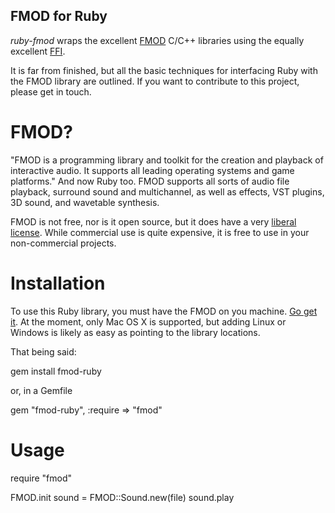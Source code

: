 <!-- Efficient, realtime audio for Ruby
==================================

Ruby is too slow to do realtime audio, but C is not. The best way to give Ruby robust audio capabilities is to use a native C/C++ library. The primary problem then is which library to choose and how to wire it into Ruby.

So how do you choose an audio library? Aside from writing one from scratch, there are a number of widely used preexisting C/C++ audio libraries. At the lowest level, there are projects like PortAudio which handle direct interfacing with the hardware only, requiring a programmer to feed it a stream of numbers representing a waveform. At the highest level, projects like CLAM, CSL, FMOD and others provide a full framework complete with voice management, sound file playback, and even synthesis. In these frameworks, the low level number pushing is well abstracted, leaving the programmer with a coarse interface to predefined functionality.

This Ruby library has chosen a high level framework as a basis for realtime audio. While it certainly is possible to get Ruby to push waveform representations to a low level API like PortAudio, doing so 44100 times a second is not playing to Ruby's strengths. By using a high level library, we trade flexible synthesis for a limited set of fast, efficient audio routines.

To get Ruby to use external native libraries, there are a few ways to go about it. You can write a C external, use the DL library available in the Ruby standard distribution, or you can use FFI. Having tried all three methods of interfacing with C, FFI is a clear winner. It is efficient, predictable, effortlessly cross platform, and decently well documented.

Ruby has been sorely lacking an audio framework, and an FMOD wrapper is a great place to start. This library is ultimately meant to be the basis of audio DSLs written in Ruby.  -->

FMOD for Ruby
-------------

*ruby-fmod* wraps the excellent [FMOD](http://www.fmod.org) C/C++ libraries using the equally excellent [FFI](http://github.com/ffi/ffi).

It is far from finished, but all the basic techniques for interfacing Ruby with the FMOD library are outlined. If you want to contribute to this project, please get in touch.

FMOD?
=====

"FMOD is a programming library and toolkit for the creation and playback of interactive audio. It supports all leading operating systems and game platforms." And now Ruby too. FMOD supports all sorts of audio file playback, surround sound and multichannel, as well as effects, VST plugins, 3D sound, and wavetable synthesis.

FMOD is not free, nor is it open source, but it does have a very [liberal license](http://www.fmod.org/index.php/sales). While commercial use is quite expensive, it is free to use in your non-commercial projects.

Installation
============

To use this Ruby library, you must have the FMOD on you machine. [Go get it](http://www.fmod.org/index.php/download). At the moment, only Mac OS X is supported, but adding Linux or Windows is likely as easy as pointing to the library locations.

That being said:

  gem install fmod-ruby

or, in a Gemfile

  gem "fmod-ruby", :require => "fmod"


  
Usage
=====

  require "fmod"

  FMOD.init
  sound = FMOD::Sound.new(file)
  sound.play

